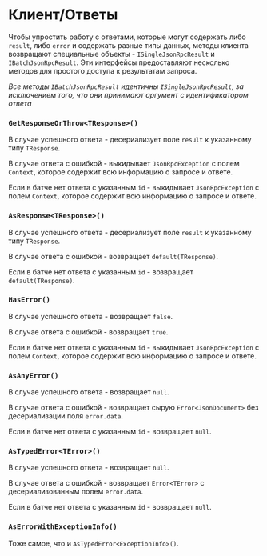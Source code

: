 # Клиент/Ответы

Чтобы упростить работу с ответами, которые могут содержать либо `result`, либо `error` и содержать разные типы данных, методы клиента возвращают специальные объекты - `ISingleJsonRpcResult` и `IBatchJsonRpcResult`. Эти интерфейсы предоставляют несколько методов для простого доступа к результатам запроса.

*Все методы `IBatchJsonRpcResult` идентичны `ISingleJsonRpcResult`, за исключением того, что они принимают аргумент с идентификатором ответа*

### `GetResponseOrThrow<TResponse>()`

В случае успешного ответа - десериализует поле `result` к указанному типу `TResponse`.

В случае ответа с ошибкой - выкидывает `JsonRpcException` с полем `Context`, которое содержит всю информацию о запросе и ответе.

Если в батче нет ответа с указанным `id` - выкидывает `JsonRpcException` с полем `Context`, которое содержит всю информацию о запросе и ответе.

### `AsResponse<TResponse>()`

В случае успешного ответа - десериализует поле `result` к указанному типу `TResponse`.

В случае ответа с ошибкой - возвращает `default(TResponse)`.

Если в батче нет ответа с указанным `id` - возвращает `default(TResponse)`.

### `HasError()`

В случае успешного ответа - возвращает `false`.

В случае ответа с ошибкой - возвращает `true`.

Если в батче нет ответа с указанным `id` - выкидывает `JsonRpcException` с полем `Context`, которое содержит всю информацию о запросе и ответе.

### `AsAnyError()`

В случае успешного ответа - возвращает `null`.

В случае ответа с ошибкой - возвращает сырую `Error<JsonDocument>` без десериализации поля `error.data`.

Если в батче нет ответа с указанным `id` - возвращает `null`.

### `AsTypedError<TError>()`

В случае успешного ответа - возвращает `null`.

В случае ответа с ошибкой - возвращает `Error<TError>` с десериализованным полем `error.data`.

Если в батче нет ответа с указанным `id` - возвращает `null`.

### `AsErrorWithExceptionInfo()`

Тоже самое, что и `AsTypedError<ExceptionInfo>()`.